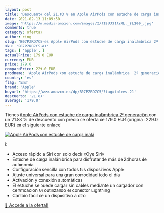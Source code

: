 ```yaml
---
layout: post
title: 'Descuento del 21.83 % en Apple AirPods con estuche de carga inalá'
date: 2021-02-13 11:09:50
image: 'https://m.media-amazon.com/images/I/315UJ31ts0L._SL200_.jpg'
comments: true
category: ofertas
author: ring
slug: 'B07PZRD7C5-es Apple AirPods con estuche de carga inalámbrica 2ª generación'
sku: 'B07PZRD7C5-es'
tags: [ 'apple', ]
actualPrice: 179.0 EUR
currency: EUR
price: 179.0
comparePrice: 229.0 EUR
prodname: 'Apple AirPods con estuche de carga inalámbrica  2ª generación '
country: 'es'
flag: '🇪🇸'
brand: 'Apple'
buyurl: 'https://www.amazon.es/dp/B07PZRD7C5/?tag=tolees-21'
descuento: '21.83'
average: '179.0'
---
```


Tienes [Apple AirPods con estuche de carga inalámbrica  2ª generación ](https://www.amazon.es/dp/B07PZRD7C5/?tag=tolees-21) con un 21.83 % de descuento con precio de oferta de 179.0 EUR (original: 229.0 EUR) en el siguiente enlace!

[![Apple AirPods con estuche de carga inalá](https://m.media-amazon.com/images/I/315UJ31ts0L._SL200_.jpg)](https://www.amazon.es/dp/B07PZRD7C5/?tag=tolees-21)

ℹ️:

- Acceso rápido a Siri con solo decir «Oye Siri»
- Estuche de carga inalámbrica para disfrutar de más de 24horas de autonomía
- Configuración sencilla con todos tus dispositivos Apple
- Ajuste universal para una gran comodidad todo el día
- Activación y conexión automáticas
- El estuche se puede cargar sin cables mediante un cargador con certificación Qi outilizando el conector Lightning
- Cambio fácil de un dispositivo a otro

[🛒 Accede a la oferta!!](https://www.amazon.es/dp/B07PZRD7C5/?tag=tolees-21)
